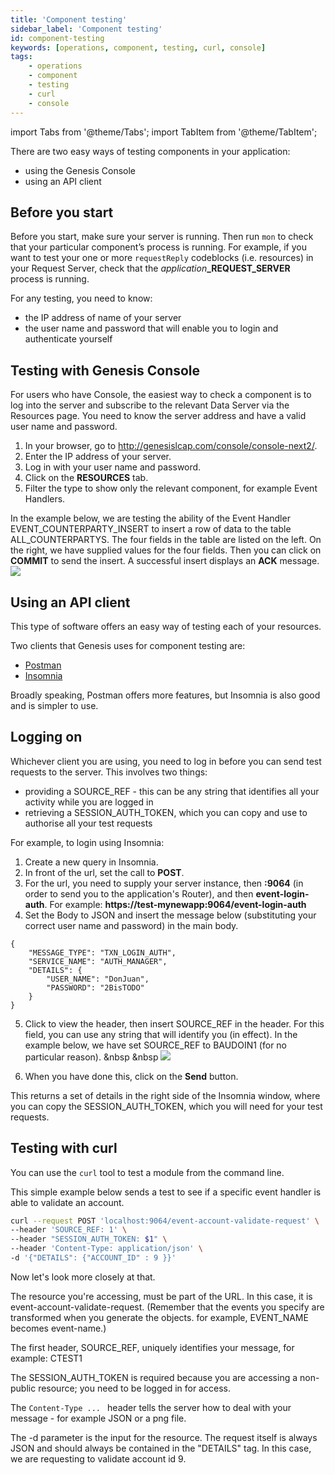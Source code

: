 ```yaml
---
title: 'Component testing'
sidebar_label: 'Component testing'
id: component-testing
keywords: [operations, component, testing, curl, console]
tags:
    - operations
    - component
    - testing
    - curl
    - console
---
```


import Tabs from '@theme/Tabs';
import TabItem from '@theme/TabItem';

There are two easy ways of testing components in your application:

- using the Genesis Console
- using an API client

## Before you start
Before you start, make sure your server is running. Then run `mon` to check that your particular component’s process is running. For example, if you want to test your one or more `requestReply` codeblocks (i.e. resources) in your Request Server, check that the _application_**_REQUEST_SERVER** process is running.

For any testing, you need to know:
- the IP address of name of your server
- the user name and password that will enable you to login and authenticate yourself

## Testing with Genesis Console
For users who have Console, the easiest way to check a component is to log into the server and subscribe to the relevant Data Server via the Resources page. You need to know the server address and have a valid user name and password.

1. In your browser, go to http://genesislcap.com/console/console-next2/.
2. Enter the IP address of your server.
3. Log in with your user name and password.
4. Click on the **RESOURCES** tab.
5. Filter the type to show only the relevant component, for example Event Handlers.

In the example below, we are testing the ability of the Event Handler EVENT_COUNTERPARTY_INSERT to insert a row of data to the table ALL_COUNTERPARTYS. The four fields in the table are listed on the left. On the right, we have supplied values for the four fields. Then you can click on **COMMIT** to send the insert. A successful insert displays an **ACK** message.
![](/img/test-console-add-ctpty.png)

## Using an API client
This type of software offers an easy way of testing each of your resources.

Two clients that Genesis uses for component testing are:
- [Postman](https://www.postman.com/downloads/)
- [Insomnia](https://insomnia.rest/download)

Broadly speaking, Postman offers more features, but Insomnia is also good and is simpler to use.

## Logging on 
Whichever client you are using, you need to log in before you can send test requests to the server. This involves two things:
- providing a SOURCE_REF - this can be any string that identifies all your activity while you are logged in
- retrieving a SESSION_AUTH_TOKEN, which you can copy and use to authorise all your test requests

For example, to login using Insomnia:
1. Create a new query in Insomnia.
2. In front of the url, set the call to **POST**.
3. For the url, you need to supply your server instance, then **:9064** (in order to send you to the application's Router), and then **event-login-auth**. For example:
**https://test-mynewapp:9064/event-login-auth**
4. Set the Body to JSON and insert the message below (substituting your correct user name and password) in the main body. 

```
{
    "MESSAGE_TYPE": "TXN_LOGIN_AUTH",
    "SERVICE_NAME": "AUTH_MANAGER",
    "DETAILS": {
        "USER_NAME": "DonJuan",
        "PASSWORD": "2BisTODO"
    }
}
```
5. Click to view the header, then insert SOURCE_REF in the header. For this field, you can use any string that will identify you (in effect). In the example below, we have set SOURCE_REF to BAUDOIN1 (for no particular reason).
&nbsp
&nbsp
![](/img/test-login-result.png)

6. When you have done this, click on the **Send** button.

This returns a set of details in the right side of the Insomnia window, where you can copy the SESSION_AUTH_TOKEN, which you will need for your test requests.

## Testing with curl

You can use the `curl` tool to test a module from the command line.

This simple example below sends a test to see if a specific event handler is able to validate an account.

```bash
curl --request POST 'localhost:9064/event-account-validate-request' \
--header 'SOURCE_REF: 1' \
--header "SESSION_AUTH_TOKEN: $1" \
--header 'Content-Type: application/json' \
-d '{"DETAILS": {"ACCOUNT_ID" : 9 }}'
```
Now let's look more closely at that.

The resource you're accessing, must be part of the URL. In this case, it is event-account-validate-request. (Remember that the events you specify are transformed when you generate the objects. for example, EVENT_NAME becomes event-name.)

The first header, SOURCE_REF,  uniquely identifies your message, for example: CTEST1

The SESSION_AUTH_TOKEN is required because you are accessing a non-public resource; you need to be logged in for access.

The `Content-Type ... ` header tells the server how to deal with your message - for example JSON or a png file.

The -d parameter is the input for the resource. The request itself is always JSON and should always be contained in the "DETAILS" tag. In this case, we are requesting to validate account id 9.
